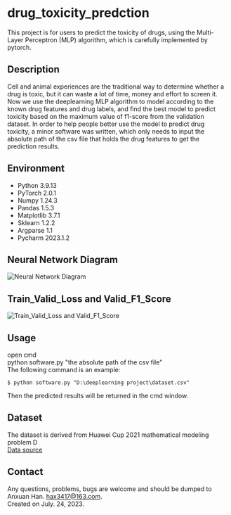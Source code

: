 # drug_toxicity_predction
This project is for users to predict the toxicity of drugs, using the Multi-Layer Perceptron (MLP) algorithm, which is carefully implemented by pytorch.
## Description
Cell and animal experiences are the traditional way to determine whether a drug is toxic, but it can waste a lot of time, money and effort to screen it. Now we use the  deeplearning MLP algorithm to model according to the known drug features and drug labels, and find the best model to predict toxicity based on the maximum value of f1-score from the validation dataset. In order to help people better use the model to predict drug toxicity, a minor software was written, which only needs to input the absolute path of the csv file that holds the drug features to get the prediction results.
## Environment
* Python 3.9.13
* PyTorch 2.0.1
* Numpy 1.24.3
* Pandas 1.5.3
* Matplotlib 3.7.1
* Sklearn 1.2.2
* Argparse 1.1
* Pycharm 2023.1.2
## Neural Network Diagram
![Neural Network Diagram](https://github.com/anxuanhan/drug_toxicity_prediction/blob/main/img/neural%20network%20diagram.png)

## Train_Valid_Loss and Valid_F1_Score
![Train_Valid_Loss and Valid_F1_Score]()

## Usage
open cmd<br>
python software.py "the absolute path of the csv file"<br>
The following command is an example:<br>
```
$ python software.py "D:\deeplearning project\dataset.csv"
```
Then the predicted results will be returned in the cmd window.

## Dataset
The dataset is derived from Huawei Cup 2021 mathematical modeling problem D<br>
[Data source](https://cpipc.acge.org.cn//cw/detail/4/2c9080147c73b890017c7779e57e07d2)


## Contact
Any questions, problems, bugs are welcome and should be dumped to Anxuan Han. hax3417@163.com.<br>
Created on July. 24, 2023.  
